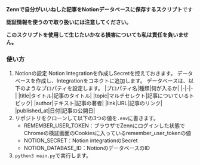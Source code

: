 **Zennで自分がいいねした記事をNotionデータベースに保存するスクリプト**です

**認証情報を使うので取り扱いには注意してください。**

**このスクリプトを使用して生じたいかなる損害についても私は責任を負いません。**

### 使い方

1. Notionの設定
   Notion Integrationを作成しSecretを控えておきます。
   データベースを作成し、Integrationをコネクトに追加します。
   データベースは、以下のようなプロパティを設定します。
   |プロパティ名|種類|何が入るか|
   |-|-|-|
   |title|タイトル|記事のタイトル|
   |topic|マルチセレクト|記事についているトピック|
   |author|テキスト|記事の著者|
   |link|URL|記事のリンク|
   |published_at|日付|記事の公開日|
2. リポジトリをクローンして以下の3つの値を`.env`に書きます。
   - REMEMBER_USER_TOKEN：ブラウザでZennにログインした状態でChromeの検証画面のCookiesに入っているremember_user_tokenの値
   - NOTION_SECRET：Notion integrationのSecret
   - NOTION_DATABASE_ID：NotionのデータベースのID
3. `python3 main.py`で実行します。
